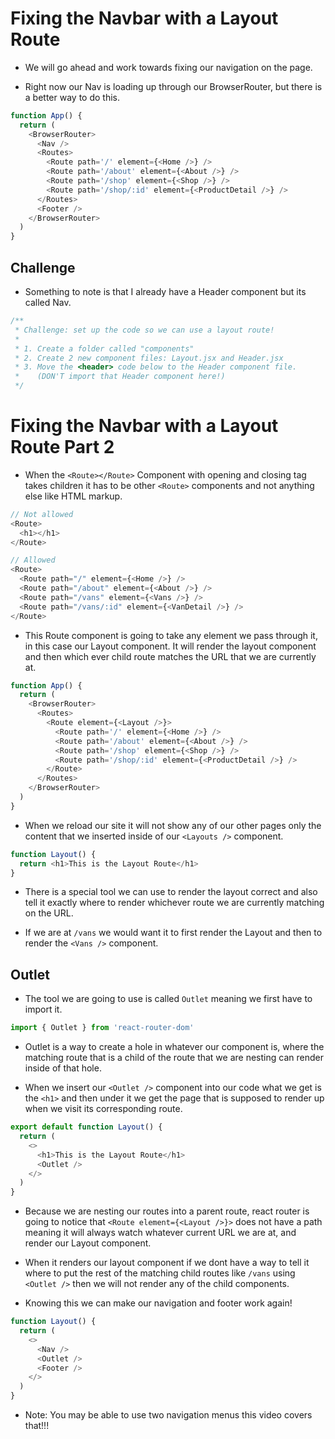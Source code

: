 # Fixing the Navbar with a Layout Route

- We will go ahead and work towards fixing our navigation on the page.

- Right now our Nav is loading up through our BrowserRouter, but there is a better way to do this.

```js
function App() {
  return (
    <BrowserRouter>
      <Nav />
      <Routes>
        <Route path='/' element={<Home />} />
        <Route path='/about' element={<About />} />
        <Route path='/shop' element={<Shop />} />
        <Route path='/shop/:id' element={<ProductDetail />} />
      </Routes>
      <Footer />
    </BrowserRouter>
  )
}
```

## Challenge

- Something to note is that I already have a Header component but its called Nav.

```js
/**
 * Challenge: set up the code so we can use a layout route!
 *
 * 1. Create a folder called "components"
 * 2. Create 2 new component files: Layout.jsx and Header.jsx
 * 3. Move the <header> code below to the Header component file.
 *    (DON'T import that Header component here!)
 */
```

# Fixing the Navbar with a Layout Route Part 2

- When the `<Route></Route>` Component with opening and closing tag takes children it has to be other `<Route>` components and not anything else like HTML markup.

```js
// Not allowed
<Route>
  <h1></h1>
</Route>

// Allowed
<Route>
  <Route path="/" element={<Home />} />
  <Route path="/about" element={<About />} />
  <Route path="/vans" element={<Vans />} />
  <Route path="/vans/:id" element={<VanDetail />} />
</Route>
```

- This Route component is going to take any element we pass through it, in this case our Layout component. It will render the layout component and then which ever child route matches the URL that we are currently at.

```js
function App() {
  return (
    <BrowserRouter>
      <Routes>
        <Route element={<Layout />}>
          <Route path='/' element={<Home />} />
          <Route path='/about' element={<About />} />
          <Route path='/shop' element={<Shop />} />
          <Route path='/shop/:id' element={<ProductDetail />} />
        </Route>
      </Routes>
    </BrowserRouter>
  )
}
```

- When we reload our site it will not show any of our other pages only the content that we inserted inside of our `<Layouts />` component.

```js
function Layout() {
  return <h1>This is the Layout Route</h1>
}
```

- There is a special tool we can use to render the layout correct and also tell it exactly where to render whichever route we are currently matching on the URL.

- If we are at `/vans` we would want it to first render the Layout and then to render the `<Vans />` component.

## Outlet

- The tool we are going to use is called `Outlet` meaning we first have to import it.

```js
import { Outlet } from 'react-router-dom'
```

- Outlet is a way to create a hole in whatever our component is, where the matching route that is a child of the route that we are nesting can render inside of that hole.

- When we insert our `<Outlet />` component into our code what we get is the `<h1>` and then under it we get the page that is supposed to render up when we visit its corresponding route.

```js
export default function Layout() {
  return (
    <>
      <h1>This is the Layout Route</h1>
      <Outlet />
    </>
  )
}
```

- Because we are nesting our routes into a parent route, react router is going to notice that `<Route element={<Layout />}>` does not have a path meaning it will always watch whatever current URL we are at, and render our Layout component.

- When it renders our layout component if we dont have a way to tell it where to put the rest of the matching child routes like `/vans` using `<Outlet />` then we will not render any of the child components.

- Knowing this we can make our navigation and footer work again!

```js
function Layout() {
  return (
    <>
      <Nav />
      <Outlet />
      <Footer />
    </>
  )
}
```

- Note: You may be able to use two navigation menus this video covers that!!!
